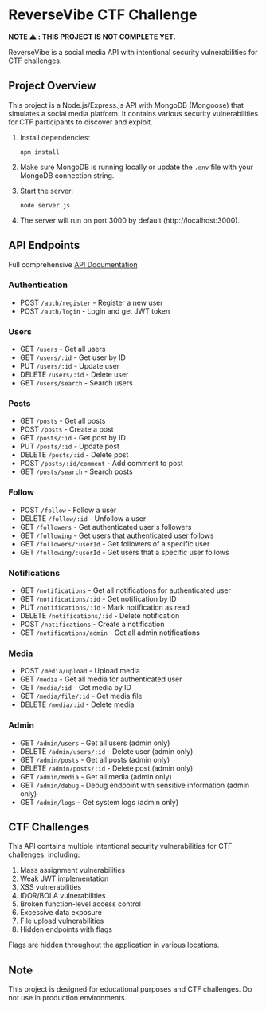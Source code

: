 # ReverseVibe CTF Challenge

**NOTE ⚠️ : THIS PROJECT IS NOT COMPLETE YET.**

ReverseVibe is a social media API with intentional security vulnerabilities for CTF challenges.

## Project Overview

This project is a Node.js/Express.js API with MongoDB (Mongoose) that simulates a social media platform. It contains various security vulnerabilities for CTF participants to discover and exploit. 


1. Install dependencies:
   ```
   npm install
   ```

2. Make sure MongoDB is running locally or update the `.env` file with your MongoDB connection string.

3. Start the server:
   ```
   node server.js
   ```

4. The server will run on port 3000 by default (http://localhost:3000).

## API Endpoints
Full comprehensive [API Documentation](./API_DOCUMENTATION.md)

### Authentication
- POST `/auth/register` - Register a new user
- POST `/auth/login` - Login and get JWT token

### Users
- GET `/users` - Get all users
- GET `/users/:id` - Get user by ID
- PUT `/users/:id` - Update user
- DELETE `/users/:id` - Delete user
- GET `/users/search` - Search users

### Posts
- GET `/posts` - Get all posts
- POST `/posts` - Create a post
- GET `/posts/:id` - Get post by ID
- PUT `/posts/:id` - Update post
- DELETE `/posts/:id` - Delete post
- POST `/posts/:id/comment` - Add comment to post
- GET `/posts/search` - Search posts

### Follow
- POST `/follow` - Follow a user
- DELETE `/follow/:id` - Unfollow a user
- GET `/followers` - Get authenticated user's followers
- GET `/following` - Get users that authenticated user follows
- GET `/followers/:userId` - Get followers of a specific user
- GET `/following/:userId` - Get users that a specific user follows

### Notifications
- GET `/notifications` - Get all notifications for authenticated user
- GET `/notifications/:id` - Get notification by ID
- PUT `/notifications/:id` - Mark notification as read
- DELETE `/notifications/:id` - Delete notification
- POST `/notifications` - Create a notification
- GET `/notifications/admin` - Get all admin notifications

### Media
- POST `/media/upload` - Upload media
- GET `/media` - Get all media for authenticated user
- GET `/media/:id` - Get media by ID
- GET `/media/file/:id` - Get media file
- DELETE `/media/:id` - Delete media

### Admin
- GET `/admin/users` - Get all users (admin only)
- DELETE `/admin/users/:id` - Delete user (admin only)
- GET `/admin/posts` - Get all posts (admin only)
- DELETE `/admin/posts/:id` - Delete post (admin only)
- GET `/admin/media` - Get all media (admin only)
- GET `/admin/debug` - Debug endpoint with sensitive information (admin only)
- GET `/admin/logs` - Get system logs (admin only)

## CTF Challenges

This API contains multiple intentional security vulnerabilities for CTF challenges, including:

1. Mass assignment vulnerabilities
2. Weak JWT implementation
3. XSS vulnerabilities
4. IDOR/BOLA vulnerabilities
5. Broken function-level access control
6. Excessive data exposure
7. File upload vulnerabilities
8. Hidden endpoints with flags

Flags are hidden throughout the application in various locations.

## Note

This project is designed for educational purposes and CTF challenges. Do not use in production environments.
